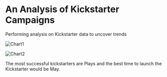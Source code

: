 # An Analysis of Kickstarter Campaigns
Performing analysis on Kickstarter data to uncover trends

![Chart1](path/to/Chart1.png)

![Chart2](path/to/Chart2.png)

The most successful kickstarters are Plays and the best time to launch the Kickstarter would be May.
